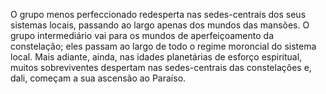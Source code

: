 ﻿O grupo menos perfeccionado redesperta nas sedes-centrais dos seus sistemas locais, passando ao largo apenas dos mundos das mansões. O grupo intermediário vai para os mundos de aperfeiçoamento da constelação; eles passam ao largo de todo o regime moroncial do sistema local. Mais adiante, ainda, nas idades planetárias de esforço espiritual, muitos sobreviventes despertam nas sedes-centrais das constelações e, dali, começam a sua ascensão ao Paraíso.